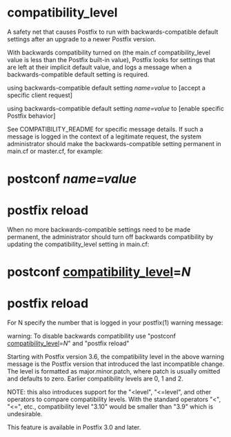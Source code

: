 # compatibility_level 

 A safety net that causes Postfix to run with backwards-compatible
default settings after an upgrade to a newer Postfix version. 

 With backwards compatibility turned on (the main.cf compatibility_level
value is less than the Postfix built-in value), Postfix looks for
settings that are left at their implicit default value, and logs a
message when a backwards-compatible default setting is required.




using backwards-compatible default setting <i>name=value</i>
    to [accept a specific client request]

using backwards-compatible default setting <i>name=value</i>
    to [enable specific Postfix behavior]



 See COMPATIBILITY_README for specific message details. If such
a message is logged in the context of a legitimate request, the
system administrator should make the backwards-compatible setting
permanent in main.cf or master.cf, for example: 



# <b>postconf</b> <i>name=value</i>
# <b>postfix reload</b>



 When no more backwards-compatible settings need to be made
permanent, the administrator should turn off backwards compatibility
by updating the compatibility_level setting in main.cf:



# <b>postconf <a href="postconf.5.html#compatibility_level">compatibility_level</a>=<i>N</i></b>
# <b>postfix reload</b>



 For N specify the number that is logged in your postfix(1)
warning message: 



warning: To disable backwards compatibility use "postconf
    <a href="postconf.5.html#compatibility_level">compatibility_level</a>=<i>N</i>" and "postfix reload"



 Starting with Postfix version 3.6, the compatibility level in
the above warning message is the Postfix version that introduced
the last incompatible change. The level is formatted as
major.minor.patch, where patch is usually omitted and
defaults to zero. Earlier compatibility levels are 0, 1 and 2. 

 NOTE: this also introduces support for the "&lt;level",
"&lt;=level", and other operators to compare compatibility levels.
With the standard operators "&lt;", "&lt;=", etc., compatibility
level "3.10" would be smaller than "3.9" which is undesirable. 

 This feature is available in Postfix 3.0 and later. 


